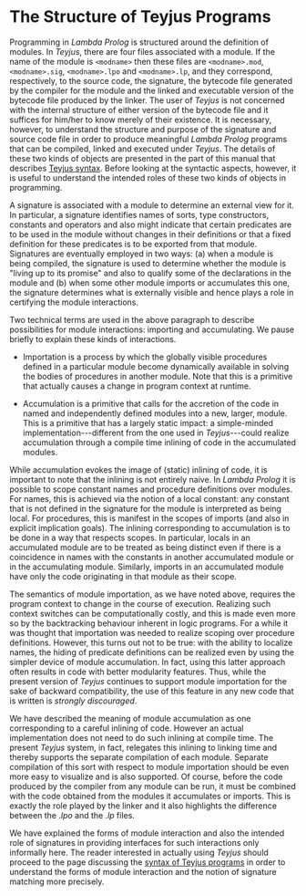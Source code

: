 # The Structure of Teyjus Programs #

Programming in _Lambda Prolog_ is structured around the definition of modules. In _Teyjus_, there are four files associated with a module. If the name of the module is `<modname>` then these files are `<modname>.mod`, `<modname>.sig`, `<modname>.lpo` and `<modname>.lp`, and they correspond, respectively, to the source code, the signature, the bytecode file generated by the compiler for the module and the linked and executable version of the bytecode file produced by the linker. The user of _Teyjus_ is not concerned with the internal structure of either version of the bytecode file and it suffices for him/her to know merely of their existence. It is necessary, however, to understand the structure and purpose of the signature and source code file in order to produce meaningful _Lambda Prolog_ programs that can be compiled, linked and executed under _Teyjus_. The details of these two kinds of objects are presented in the part of this manual that describes [Teyjus syntax](TeyjusPrograms.md). Before looking at the syntactic aspects, however, it is useful to understand the intended roles of these two kinds of objects in programming.

A signature is associated with a module to determine an external view for it. In particular, a signature identifies names of sorts, type constructors, constants and operators and also might indicate that certain predicates are to be used in the module without changes in their definitions or that a fixed definition for these predicates is to be exported from that module. Signatures are eventually employed in two ways: (a) when a module is being compiled, the signature is used to determine whether the module is "living up to its promise" and also to qualify some of the declarations in the module and (b) when some other module imports or accumulates this one, the signature determines what is externally visible and hence plays a role in certifying the module interactions.

Two technical terms are used in the above paragraph to describe possibilities for module interactions: importing and accumulating. We pause briefly to explain these kinds of interactions.

  * Importation is a process by which the globally visible procedures defined in a particular module become dynamically available in solving the bodies of procedures in another module. Note that this is a primitive that actually causes a change in program context at runtime.

  * Accumulation is a primitive that calls for the accretion of the code in named and independently defined modules into a new, larger, module. This is a primitive that has a largely static impact: a simple-minded implementation---different from the one used in _Teyjus_---could realize accumulation through a compile time inlining of code in the accumulated modules.

While accumulation evokes the image of (static) inlining of code, it is important to note that the inlining is not entirely naive. In _Lambda Prolog_ it is possible to scope constant names and procedure definitions over modules. For names, this is achieved via the notion of a local constant: any constant that is not defined in the signature for the module is interpreted as being local. For procedures, this is manifest in the scopes of imports (and also in explicit implication goals). The inlining corresponding to accumulation is to be done in a way that respects scopes. In particular, locals in an accumulated module are to be treated as being distinct even if there is a coincidence in names with the constants in another accumulated module or in the accumulating module. Similarly, imports in an accumulated module have only the code originating in that module as their scope.

The semantics of module importation, as we have noted above, requires the program context to change in the course of execution. Realizing such context switches can be computationally costly, and this is made even more so by the backtracking behaviour inherent in logic programs. For a while it was thought that importation was needed to realize scoping over procedure definitions. However, this turns out not to be true: with the ability to localize names, the hiding of predicate definitions can be realized even by using the simpler device of module accumulation. In fact, using this latter approach often results in code with better modularity features. Thus, while the present version of _Teyjus_ continues to support module importation for the sake of backward compatibility, the use of this feature in any new code that is written is _strongly discouraged_.

We have described the meaning of module accumulation as one corresponding to a careful inlining of code. However an actual implementation does not need to do such inlining at compile time. The present _Teyjus_ system, in fact, relegates this inlining to linking time and thereby supports the separate compilation of each module. Separate compilation of this sort with respect to module importation should be even more easy to visualize and is also supported. Of course, before the code produced by the compiler from any module can be run, it must be combined with the code obtained from the modules it accumulates or imports. This is exactly the role played by the linker and it also highlights the difference between the _.lpo_ and the _.lp_ files.

We have explained the forms of module interaction and also the intended role of signatures in providing interfaces for such interactions only informally here. The reader interested in actually using _Teyjus_ should proceed to the page discussing the [syntax of Teyjus programs](TeyjusPrograms.md) in order to understand the forms of module interaction and the notion of signature matching more precisely.
